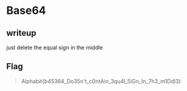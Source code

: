 # Base64
## writeup


just delete the equal sign in the middle

## Flag
> Alphabit{b45364_Do35n't_c0ntAin_3qu4l_5iGn_In_7h3_m1Ddl3}

